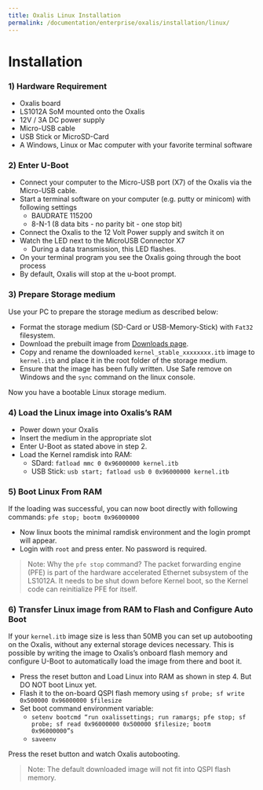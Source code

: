 ```yaml
---
title: Oxalis Linux Installation
permalink: /documentation/enterprise/oxalis/installation/linux/
---
```

# Installation

### 1) Hardware Requirement
- Oxalis board
- LS1012A SoM mounted onto the Oxalis
- 12V / 3A DC power supply
- Micro-USB cable
- USB Stick or MicroSD-Card
- A Windows, Linux or Mac computer with your favorite terminal software

### 2) Enter U-Boot
- Connect your computer to the Micro-USB port (X7) of the Oxalis via the Micro-USB cable.
- Start a terminal software on your computer (e.g. putty or minicom) with following settings
  - BAUDRATE 115200
  - 8-N-1 (8 data bits - no parity bit - one stop bit)
- Connect the Oxalis to the 12 Volt Power supply and switch it on
- Watch the LED next to the MicroUSB Connector X7
  - During a data transmission, this LED flashes.
- On your terminal program you see the Oxalis going through the boot process
- By default, Oxalis will stop at the u-boot prompt.

### 3) Prepare Storage medium
Use your PC to prepare the storage medium as described below:
- Format the storage medium (SD-Card or USB-Memory-Stick) with `Fat32` filesystem.
- Download the prebuilt image from [Downloads page](../downloads/linux.md).
- Copy and rename the downloaded `kernel_stable_xxxxxxxx.itb` image to `kernel.itb` and place it in the root folder of the storage medium.
- Ensure that the image has been fully written. Use Safe remove on Windows and the `sync` command on the linux console.

Now you have a bootable Linux storage medium.

### 4) Load the Linux image into Oxalis’s RAM
- Power down your Oxalis
- Insert the medium in the appropriate slot
- Enter U-Boot as stated above in step 2.
- Load the Kernel ramdisk into RAM:
  - SDard: `fatload mmc 0 0x96000000 kernel.itb`
  - USB Stick: `usb start; fatload usb 0 0x96000000 kernel.itb`

### 5) Boot Linux From RAM
If the loading was successful, you can now boot directly with following commands: `pfe stop; bootm 0x96000000`

- Now linux boots the minimal ramdisk environment and the login prompt will appear.
- Login with `root` and press enter. No password is required.
> Note: Why the `pfe stop` command? The packet forwarding engine (PFE) is part of the hardware
accelerated Ethernet subsystem of the LS1012A. It needs to be shut down before Kernel boot,
so the Kernel code can reinitialize PFE for itself.

### 6) Transfer Linux image from RAM to Flash and Configure Auto Boot

If your `kernel.itb` image size is less than 50MB you can set up autobooting on the Oxalis, without any external
storage devices necessary. This is possible by writing the image to Oxalis’s onboard flash
memory and configure U-Boot to automatically load the image from there and boot it.

- Press the reset button and Load Linux into RAM as shown in step 4. But DO NOT boot Linux yet.
- Flash it to the on-board QSPI flash memory using `sf probe; sf write 0x500000 0x96000000 $filesize`
- Set boot command environment variable:
  - ```setenv bootcmd “run oxalissettings; run ramargs; pfe stop; sf probe; sf read 0x96000000 0x500000 $filesize; bootm 0x96000000”s```
  - ```saveenv```

Press the reset button and watch Oxalis autobooting.

> Note: The default downloaded image will not fit into QSPI flash memory.
